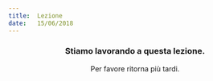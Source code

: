 ```yaml
---
title:  Lezione
date:   15/06/2018
---
```


### <center>Stiamo lavorando a questa lezione.</center>
<center>Per favore ritorna più tardi.</center>